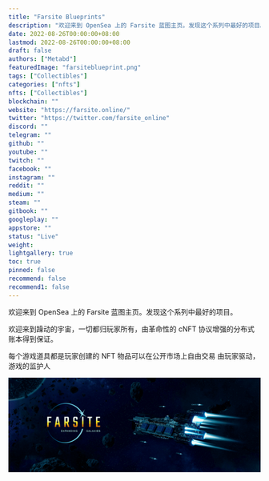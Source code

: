 ```yaml
---
title: "Farsite Blueprints"
description: "欢迎来到 OpenSea 上的 Farsite 蓝图主页。发现这个系列中最好的项目。"
date: 2022-08-26T00:00:00+08:00
lastmod: 2022-08-26T00:00:00+08:00
draft: false
authors: ["Metabd"]
featuredImage: "farsiteblueprint.png"
tags: ["Collectibles"]
categories: ["nfts"]
nfts: ["Collectibles"]
blockchain: ""
website: "https://farsite.online/"
twitter: "https://twitter.com/farsite_online"
discord: ""
telegram: ""
github: ""
youtube: ""
twitch: ""
facebook: ""
instagram: ""
reddit: ""
medium: ""
steam: ""
gitbook: ""
googleplay: ""
appstore: ""
status: "Live"
weight: 
lightgallery: true
toc: true
pinned: false
recommend: false
recommend1: false
---
```

欢迎来到 OpenSea 上的 Farsite 蓝图主页。发现这个系列中最好的项目。

欢迎来到躁动的宇宙，一切都归玩家所有，由革命性的 cNFT 协议增强的分布式账本得到保证。

每个游戏道具都是玩家创建的 NFT
物品可以在公开市场上自由交易
由玩家驱动，游戏的监护人

![nft](513423213_new.png)